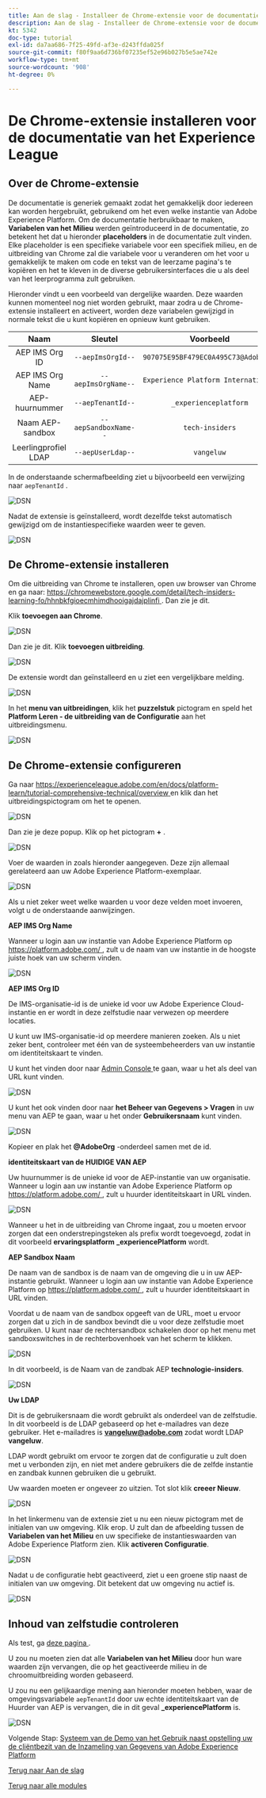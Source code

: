 ```yaml
---
title: Aan de slag - Installeer de Chrome-extensie voor de documentatie van het Experience League
description: Aan de slag - Installeer de Chrome-extensie voor de documentatie van het Experience League
kt: 5342
doc-type: tutorial
exl-id: da7aa686-7f25-49fd-af3e-d243ffda025f
source-git-commit: f80f9aa6d736bf07235ef52e96b027b5e5ae742e
workflow-type: tm+mt
source-wordcount: '908'
ht-degree: 0%

---
```


# De Chrome-extensie installeren voor de documentatie van het Experience League

## Over de Chrome-extensie

De documentatie is generiek gemaakt zodat het gemakkelijk door iedereen kan worden hergebruikt, gebruikend om het even welke instantie van Adobe Experience Platform.
Om de documentatie herbruikbaar te maken, **Variabelen van het Milieu** werden geïntroduceerd in de documentatie, zo betekent het dat u hieronder **placeholders** in de documentatie zult vinden. Elke placeholder is een specifieke variabele voor een specifiek milieu, en de uitbreiding van Chrome zal die variabele voor u veranderen om het voor u gemakkelijk te maken om code en tekst van de leerzame pagina&#39;s te kopiëren en het te kleven in de diverse gebruikersinterfaces die u als deel van het leerprogramma zult gebruiken.

Hieronder vindt u een voorbeeld van dergelijke waarden. Deze waarden kunnen momenteel nog niet worden gebruikt, maar zodra u de Chrome-extensie installeert en activeert, worden deze variabelen gewijzigd in normale tekst die u kunt kopiëren en opnieuw kunt gebruiken.

| Naam | Sleutel | Voorbeeld |
|:-------------:| :---------------:| :---------------:|
| AEP IMS Org ID | `--aepImsOrgId--` | `907075E95BF479EC0A495C73@AdobeOrg` |
| AEP IMS Org Name | `--aepImsOrgName--` | `Experience Platform International` |
| AEP-huurnummer | `--aepTenantId--` | `_experienceplatform` |
| Naam AEP-sandbox | `--aepSandboxName--` | `tech-insiders` |
| Leerlingprofiel LDAP | `--aepUserLdap--` | `vangeluw` |

In de onderstaande schermafbeelding ziet u bijvoorbeeld een verwijzing naar `aepTenantId` .

![ DSN ](./images/mod7before.png)

Nadat de extensie is geïnstalleerd, wordt dezelfde tekst automatisch gewijzigd om de instantiespecifieke waarden weer te geven.

![ DSN ](./images/mod7.png)

## De Chrome-extensie installeren

Om die uitbreiding van Chrome te installeren, open uw browser van Chrome en ga naar: [ https://chromewebstore.google.com/detail/tech-insiders-learning-fo/hhnbkfgioecmhimdhooigajdajplinfi ](https://chromewebstore.google.com/detail/tech-insiders-learning-fo/hhnbkfgioecmhimdhooigajdajplinfi). Dan zie je dit.

Klik **toevoegen aan Chrome**.

![ DSN ](./images/c2.png)

Dan zie je dit. Klik **toevoegen uitbreiding**.

![ DSN ](./images/c3.png)

De extensie wordt dan geïnstalleerd en u ziet een vergelijkbare melding.

![ DSN ](./images/c4.png)

In het **menu van uitbreidingen**, klik het **puzzelstuk** pictogram en speld het **Platform Leren - de uitbreiding van de Configuratie** aan het uitbreidingsmenu.

![ DSN ](./images/c6.png)

## De Chrome-extensie configureren

Ga naar [ https://experienceleague.adobe.com/en/docs/platform-learn/tutorial-comprehensive-technical/overview ](https://experienceleague.adobe.com/en/docs/platform-learn/tutorial-comprehensive-technical/overview) en klik dan het uitbreidingspictogram om het te openen.

![ DSN ](./images/tuthome.png)

Dan zie je deze popup. Klik op het pictogram **+** .

![ DSN ](./images/c7.png)

Voer de waarden in zoals hieronder aangegeven. Deze zijn allemaal gerelateerd aan uw Adobe Experience Platform-exemplaar.

![ DSN ](./images/c8.png)

Als u niet zeker weet welke waarden u voor deze velden moet invoeren, volgt u de onderstaande aanwijzingen.

**AEP IMS Org Name**

Wanneer u login aan uw instantie van Adobe Experience Platform op [ https://platform.adobe.com/ ](https://platform.adobe.com/), zult u de naam van uw instantie in de hoogste juiste hoek van uw scherm vinden.

![ DSN ](./images/aepname.png)

**AEP IMS Org ID**

De IMS-organisatie-id is de unieke id voor uw Adobe Experience Cloud-instantie en er wordt in deze zelfstudie naar verwezen op meerdere locaties.

U kunt uw IMS-organisatie-id op meerdere manieren zoeken. Als u niet zeker bent, controleer met één van de systeembeheerders van uw instantie om identiteitskaart te vinden.

U kunt het vinden door naar [ Admin Console ](https://https://adminconsole.adobe.com/) te gaan, waar u het als deel van URL kunt vinden.

![ DSN ](./images/aepid1.png)

U kunt het ook vinden door naar **het Beheer van Gegevens > Vragen** in uw menu van AEP te gaan, waar u het onder **Gebruikersnaam** kunt vinden.

![ DSN ](./images/aepid2.png)

Kopieer en plak het **@AdobeOrg** -onderdeel samen met de id.

**identiteitskaart van de HUIDIGE VAN AEP**

Uw huurnummer is de unieke id voor de AEP-instantie van uw organisatie. Wanneer u login aan uw instantie van Adobe Experience Platform op [ https://platform.adobe.com/ ](https://platform.adobe.com/), zult u huurder identiteitskaart in URL vinden.

![ DSN ](./images/aeptenantid.png)

Wanneer u het in de uitbreiding van Chrome ingaat, zou u moeten ervoor zorgen dat een onderstrepingsteken als prefix wordt toegevoegd, zodat in dit voorbeeld **ervaringsplatform** **_experiencePlatform** wordt.

**AEP Sandbox Naam**

De naam van de sandbox is de naam van de omgeving die u in uw AEP-instantie gebruikt. Wanneer u login aan uw instantie van Adobe Experience Platform op [ https://platform.adobe.com/ ](https://platform.adobe.com/), zult u huurder identiteitskaart in URL vinden.

Voordat u de naam van de sandbox opgeeft van de URL, moet u ervoor zorgen dat u zich in de sandbox bevindt die u voor deze zelfstudie moet gebruiken. U kunt naar de rechtersandbox schakelen door op het menu met sandboxswitches in de rechterbovenhoek van het scherm te klikken.

![ DSN ](./images/aepsandboxsw.png)

In dit voorbeeld, is de Naam van de zandbak AEP **technologie-insiders**.

![ DSN ](./images/aepsname.png)

**Uw LDAP**

Dit is de gebruikersnaam die wordt gebruikt als onderdeel van de zelfstudie. In dit voorbeeld is de LDAP gebaseerd op het e-mailadres van deze gebruiker. Het e-mailadres is **vangeluw@adobe.com** zodat wordt LDAP **vangeluw**.

LDAP wordt gebruikt om ervoor te zorgen dat de configuratie u zult doen met u verbonden zijn, en niet met andere gebruikers die de zelfde instantie en zandbak kunnen gebruiken die u gebruikt.

Uw waarden moeten er ongeveer zo uitzien.
Tot slot klik **creeer Nieuw**.

![ DSN ](./images/c8a.png)


In het linkermenu van de extensie ziet u nu een nieuw pictogram met de initialen van uw omgeving. Klik erop. U zult dan de afbeelding tussen de **Variabelen van het Milieu** en uw specifieke de instantieswaarden van Adobe Experience Platform zien. Klik **activeren Configuratie**.

![ DSN ](./images/c9.png)

Nadat u de configuratie hebt geactiveerd, ziet u een groene stip naast de initialen van uw omgeving. Dit betekent dat uw omgeving nu actief is.

![ DSN ](./images/c10.png)

## Inhoud van zelfstudie controleren

Als test, ga [ deze pagina ](https://experienceleague.adobe.com/en/docs/platform-learn/tutorial-comprehensive-technical/datadistiller/module51/ex4).

U zou nu moeten zien dat alle **Variabelen van het Milieu** door hun ware waarden zijn vervangen, die op het geactiveerde milieu in de chroomuitbreiding worden gebaseerd.

U zou nu een gelijkaardige mening aan hieronder moeten hebben, waar de omgevingsvariabele `aepTenantId` door uw echte identiteitskaart van de Huurder van AEP is vervangen, die in dit geval **_experiencePlatform** is.

![ DSN ](./images/mod7.png)

Volgende Stap: [ Systeem van de Demo van het Gebruik naast opstelling uw de cliëntbezit van de Inzameling van Gegevens van Adobe Experience Platform ](./ex2.md)

[Terug naar Aan de slag](./getting-started.md)

[Terug naar alle modules](./../../../overview.md)
